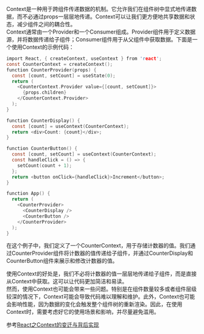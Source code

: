 Context是一种用于跨组件传递数据的机制。它允许我们在组件树中显式地传递数据，而不必通过props一层层地传递。Context可以让我们更方便地共享数据和状态，减少组件之间的耦合性。  
Context通常由一个Provider和一个Consumer组成。Provider组件用于定义数据源，并将数据传递给子组件；Consumer组件用于从父组件中获取数据。下面是一个使用Context的示例代码：
```c
import React, { createContext, useContext } from 'react';
const CounterContext = createContext();
function CounterProvider(props) {
  const [count, setCount] = useState(0);
  return (
    <CounterContext.Provider value={[count, setCount]}>
      {props.children}
    </CounterContext.Provider>
  );
}

function CounterDisplay() {
  const [count] = useContext(CounterContext);
  return <div>Count: {count}</div>;
}

function CounterButton() {
  const [count, setCount] = useContext(CounterContext);
  const handleClick = () => {
    setCount(count + 1);
  };
  return <button onClick={handleClick}>Increment</button>;
}

function App() {
  return (
    <CounterProvider>
      <CounterDisplay />
      <CounterButton />
    </CounterProvider>
  );
}
```
在这个例子中，我们定义了一个CounterContext，用于存储计数器的值。我们通过CounterProvider组件将计数器的值传递给子组件，并通过CounterDisplay和CounterButton组件来展示和修改计数器的值。

使用Context的好处是，我们不必将计数器的值一层层地传递给子组件，而是直接从Context中获取。这可以让代码更加简洁和易读。  
然而，使用Context也可能会带来一些问题。特别是在组件数量较多或者组件层级较深的情况下，Context可能会导致代码难以理解和维护。此外，Context也可能会影响性能，因为数据的变化会触发整个组件树的重新渲染。因此，在使用Context时，需要考虑好它的使用场景和影响，并尽量避免滥用。  

参考[React之Context的变迁与背后实现](https://github.com/mqyqingfeng/Blog/issues/319)
